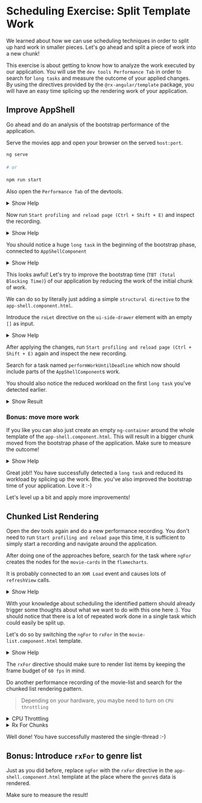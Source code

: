 # Scheduling Exercise: Split Template Work


We learned about how we can use scheduling techniques in order to split up hard work in smaller
pieces. Let's go ahead and split a piece of work into a new chunk!

This exercise is about getting to know how to analyze the work executed by our application. You will
use the `dev tools Performance Tab` in order to search for `long tasks` and measure the outcome of your
applied changes.
By using the directives provided by the `@rx-angular/template` package, you will have an easy time
splicing up the rendering work of your application.

## Improve AppShell

Go ahead and do an analysis of the bootstrap performance of the application.

Serve the movies app and open your browser on the served `host:port`.

```bash
ng serve

# or

npm run start
```

Also open the `Performance Tab` of the devtools.

<details>
  <summary>Show Help</summary>

![open-perfomance-tab](scheduling-chunk-work/open-perfomance-tab.png)

</details>


Now run `Start profiling and reload page (Ctrl + Shift + E)` and inspect the recording.

<details>
  <summary>Show Help</summary>

![start-profiling-and-reload](scheduling-chunk-work/start-profiling-and-reload.png)

</details>

You should notice a huge `long task` in the beginning of the bootstrap phase, connected to `AppShellComponent`

<details>
  <summary>Show Help</summary>

![long-task-bootstrap](scheduling-chunk-work/long-task-bootstrap.png)

</details>

This looks awful! Let's try to improve the bootstrap time (`TBT (Total Blocking Time)`)
of our application by reducing the work of the initial chunk of work.

We can do so by literally just adding a simple `structural directive` to the `app-shell.component.html`.

Introduce the `rxLet` directive on the `ui-side-drawer` element with an empty `[]` as input.

<details>
  <summary>Show Help</summary>

```html
<!-- app-shell.component.html -->

<ui-side-drawer
  [opened]="sideDrawerOpen"
  (openedChange)="sideDrawerOpen = $event"
  *rxLet="[]"
>
</ui-side-drawer>

<!-- other template -->
```

</details>

After applying the changes, run `Start profiling and reload page (Ctrl + Shift + E)`
again and inspect the new recording.

Search for a task named `performWorkUntilDeadline` which now should include parts of the `AppShellComponent`s
work.

You should also notice the reduced workload on the first `long task` you've detected earlier.

<details>
  <summary>Show Result</summary>

![app-shell-chunk](scheduling-chunk-work/app-shell-chunk.png)

</details>

### Bonus: move more work

If you like you can also just create an empty `ng-container` around the whole template of
the `app-shell.component.html`. This will result in a bigger chunk moved from the bootstrap phase
of the application. Make sure to measure the outcome!

<details>
  <summary>Show Help</summary>

```html
<!-- app-shell.component.html -->
<ng-container *rxLet="[]">

  <ui-side-drawer
    [opened]="sideDrawerOpen"
    (openedChange)="sideDrawerOpen = $event"
  >
  </ui-side-drawer>

  <!-- other template -->

</ng-container>

```

</details>


Great job!! You have successfully detected a `long task` and reduced its workload by splicing up the
work. Btw. you've also improved the bootstrap time of your application. Love it :-)

Let's level up a bit and apply more improvements!

## Chunked List Rendering

Open the dev tools again and do a new performance recording.
You don't need to run `Start profiling and reload page` this time, it is sufficient to simply
start a recording and navigate around the application.

After doing one of the approaches before, search for the task where `ngFor` creates the nodes
for the `movie-cards` in the `flamecharts`.

It is probably connected to an `XHR Load` event and causes lots of `refreshView` calls.

<details>
  <summary>Show Help</summary>

![ng-for-chunk](scheduling-chunk-work/ng-for-chunk.png)

</details>

With your knowledge about scheduling the identified pattern should already trigger some thoughts
about what we want to do with this one here :).
You should notice that there is a lot of repeated work done in a single task which could easily be split up.

Let's do so by switching the `ngFor` to `rxFor` in the `movie-list.component.html` template.

<details>
  <summary>Show Help</summary>

```html
<!--movie-list.component.html-->

<div class="movie-list">
  <movie-card
    (selected)="navToDetail($event)"
    [movie]="movie"
    *rxFor="let movie of movies">

  </movie-card>
</div>
```

</details>

The `rxFor` directive should make sure to render list items by keeping the frame budget of `60 fps` in mind.

Do another performance recording of the movie-list and search for the chunked list rendering pattern.

> Depending on your hardware, you maybe need to turn on `CPU throttling`

<details>
  <summary>CPU Throttling</summary>

![activate-cpu-throttle](scheduling-chunk-work/activate-cpu-throttle.png)

</details>

<details>
  <summary>Rx For Chunks</summary>

![rx-for-chunking](scheduling-chunk-work/rx-for-chunking.png)

</details>


Well done! You have successfully mastered the single-thread :-)


## Bonus: Introduce `rxFor` to genre list

Just as you did before, replace `ngFor` with the `rxFor` directive in the `app-shell.component.html` template
at the place where the `genre$` data is rendered.

Make sure to measure the result!

